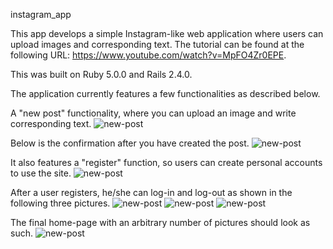 instagram_app

This app develops a simple Instagram-like web application where users can upload images and corresponding text. The tutorial can be found at the following URL: https://www.youtube.com/watch?v=MpFO4Zr0EPE. 

This was built on Ruby 5.0.0 and Rails 2.4.0.

The application currently features a few functionalities as described below. 

A "new post" functionality, where you can upload an image and write corresponding text.
![new-post](https://raw.githubusercontent.com/hmc-cs-rpan/instagram_app/master/images/new-post.png)

Below is the confirmation after you have created the post.
![new-post](https://raw.githubusercontent.com/hmc-cs-rpan/instagram_app/master/images/new-post-confirmed.png)

It also features a "register" function, so users can create personal accounts to use the site.
![new-post](https://raw.githubusercontent.com/hmc-cs-rpan/instagram_app/master/images/sign-up.png)

After a user registers, he/she can log-in and log-out as shown in the following three pictures.
![new-post](https://raw.githubusercontent.com/hmc-cs-rpan/instagram_app/master/images/login.png)
![new-post](https://raw.githubusercontent.com/hmc-cs-rpan/instagram_app/master/images/sign-in.png)
![new-post](https://raw.githubusercontent.com/hmc-cs-rpan/instagram_app/master/images/sign-out.png)

The final home-page with an arbitrary number of pictures should look as such.
![new-post](https://raw.githubusercontent.com/hmc-cs-rpan/instagram_app/master/images/homepage.png)
